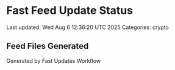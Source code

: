 # Fast Feed Update Status
Last updated: Wed Aug  6 12:36:20 UTC 2025
Categories: crypto

## Feed Files Generated

Generated by Fast Updates Workflow
